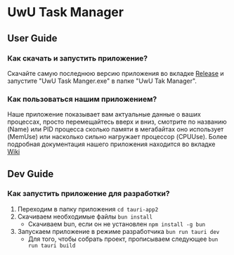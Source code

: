 # UwU Task Manager
## User Guide
### Как скачать и запустить приложение?
Скачайте самую последнюю версию приложения во вкладке [Release](https://github.com/infgotoinf/UwU-Task-Manager/releases) и запустите "UwU Task Manger.exe" в папке "UwU Tak Manager".
### Как пользоваться нашим приложением?
Наше приложение показывает вам актуальные данные о ваших процессах, просто перемещайтесь вверх и вниз, смотрите по названию (Name) или PID процесса сколько памяти в мегабайтах оно использует (MemUse) или насколько сильно нагружает процессор (CPUUse). Более подробная документация нашего приложения находится во вкладке [Wiki](https://github.com/infgotoinf/UwU-Task-Manager/wiki)
## Dev Guide
### Как запустить приложение для разработки?
1. Переходим в папку приложения ```cd tauri-app2```
2. Скачиваем необходимые файлы ```bun install```
   - Скачиваем bun, если он не установлен ```npm install -g bun```
3. Запускаем приложение в режиме разработчика ```bun run tauri dev```
   - Для того, чтобы собрать проект, прописываем следующее ```bun run tauri build```
